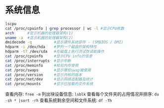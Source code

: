 
# 系统信息

```bash
lscpu
cat /proc/cpuinfo | grep processor | wc -l #显示CPU核数
arch      #显示机器的处理器架构(1)
uname -a  #显示机器的处理器架构(2)
dmidecode -q          #显示硬件系统部件 - (SMBIOS / DMI)
hdparm -i /dev/hda    #罗列一个磁盘的架构特性
hdparm -tT /dev/sda   #在磁盘上执行测试性读取操作
cat /proc/cpuinfo     #显示CPU info的信息
cat /proc/interrupts  #显示中断
cat /proc/meminfo     #校验内存使用
cat /proc/swaps       #显示哪些swap被使用
cat /proc/version     #显示内核的版本
cat /proc/net/dev     #显示网络适配器及统计
cat /proc/mounts      #显示已加载的文件系统
```

查看内存: `free -m`
列出块设备信息: `lsblk`
查看每个文件夹的占用情况并排序: `du -sh * |sort -rh`
查看系统剩余空间和文件系统: `df -Th`
